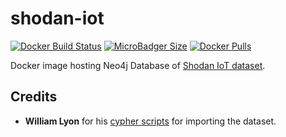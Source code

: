 # shodan-iot
[![Docker Build Status](https://img.shields.io/docker/build/syedhassaanahmed/neo4j-shodan-iot.svg?logo=docker)](https://hub.docker.com/r/syedhassaanahmed/neo4j-shodan-iot/builds/) [![MicroBadger Size](https://img.shields.io/microbadger/image-size/syedhassaanahmed/neo4j-shodan-iot.svg?logo=docker)](https://hub.docker.com/r/syedhassaanahmed/neo4j-shodan-iot/tags/) [![Docker Pulls](https://img.shields.io/docker/pulls/syedhassaanahmed/neo4j-shodan-iot.svg?logo=docker)](https://hub.docker.com/r/syedhassaanahmed/neo4j-shodan-iot/)

Docker image hosting Neo4j Database of [Shodan IoT dataset](https://www.shodan.io/).

## Credits
- **William Lyon** for his [cypher scripts](https://github.com/johnymontana/neo4j-datasets/tree/master/iot) for importing the dataset.